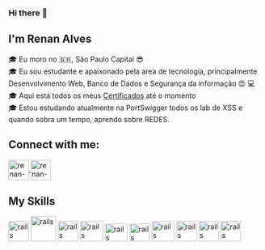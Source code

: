 ### Hi there 👋

 ## I'm Renan Alves
🎓 Eu moro no :brazil:, São Paulo Capital 😎 </br>
🎓 Eu sou estudante e apaixonado pela area de tecnologia, principalmente Desenvolvimento Web, Banco de Dados e Segurança da informação 😍 :computer: </br>
🎓 Aqui está todos os meus <a href="https://github.com/iRnx/Certificados">Certificados</a> até o momento </br>
🎓 Estou estudando atualmente na PortSwigger todos os lab de XSS e quando sobra um tempo, aprendo sobre REDES.

## Connect with me:
<a href="https://www.linkedin.com/in/renan-alves-67a3511b2/" target="_blank">
<img align="center" alt="renan-linkedin" height"30" width="40" src="https://cdn.jsdelivr.net/gh/devicons/devicon/icons/linkedin/linkedin-plain.svg" style="max-width:100%;">
</a>
<a href="https://www.instagram.com/renan_guustavo/" target="_blank">
<img align="center" alt="renan-instagram" height"30" width="40" src="https://cdn.jsdelivr.net/npm/simple-icons@3.0.1/icons/instagram.svg" style"max-width:100%;">
</a>

## My Skills
<img src="https://cdn.jsdelivr.net/gh/devicons/devicon/icons/python/python-original.svg" alt="rails" width="40" height="40" style="max-width:100%;"></img>
<img src="https://cdn.icon-icons.com/icons2/2415/PNG/512/django_original_logo_icon_146559.png" alt="rails" width="50" height="50" style="max-width:100%;"></img>
<img src="https://cdn.jsdelivr.net/gh/devicons/devicon/icons/html5/html5-original-wordmark.svg" alt="rails" width="40" height="40" style="max-width:100%;"></img>
<img src="https://cdn.jsdelivr.net/gh/devicons/devicon/icons/css3/css3-original-wordmark.svg" alt="rails" width="45" height="40" style="max-width:100%;"></img>
<img src="https://cdn.jsdelivr.net/gh/devicons/devicon/icons/bootstrap/bootstrap-original-wordmark.svg" alt="rails" width="45" height="35" style="max-width:100%;"></img>
<img src="https://cdn.jsdelivr.net/gh/devicons/devicon/icons/javascript/javascript-original.svg" alt="rails" width="40" height="35" style="max-width:100%;"></img>
<img src="https://cdn.jsdelivr.net/gh/devicons/devicon/icons/mysql/mysql-original-wordmark.svg" alt="rails" width="45" height="40" style="max-width:100%;"></img>
<img src="https://cdn.jsdelivr.net/gh/devicons/devicon/icons/postgresql/postgresql-original-wordmark.svg" alt="rails" width="40" height="40" style="max-width:100%;"></img>
<img src="https://cdn.jsdelivr.net/gh/devicons/devicon/icons/git/git-original.svg" alt="rails" width="40" height="40" style="max-width:100%;"></img>
<img src="https://cdn.icon-icons.com/icons2/1463/PNG/512/github-black_100141.png" alt="rails" width="40" height="40" style="max-width:100%;"></img>


